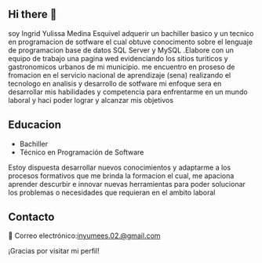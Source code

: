 ## Hi there 👋
soy Ingrid Yulissa Medina Esquivel adquerir un bachiller basico y un tecnico en programacion de sotfware el cual obtuve conocimento sobre el lenguaje de programacion base de datos SQL Server y MySQL .Elabore con un equipo de trabajo una pagina wed evidenciando los sitios turiticos y gastronomicos urbanos de mi municipio. me encuentro en proseso de fromacion en el  servicio nacional de aprendizaje (sena)  realizando el tecnologo en analisis y desarrollo  de sotfware mi enfoque sera en desarrollar mis habilidades y competencia para enfrentarme en un mundo laboral y haci poder lograr y alcanzar mis objetivos

## Educacion 
* Bachiller
* Técnico en Programación de Software

Estoy dispuesta desarrollar nuevos conocimientos y adaptarme a los procesos formativos que me brinda la formacion el cual, me apaciona aprender descurbir e innovar nuevas herramientas para poder solucionar los problemas o necesidades que requieran en el ambito laboral 

## Contacto
📧 Correo electrónico:inyumees.02.@gmail.com

¡Gracias por visitar mi perfil!

